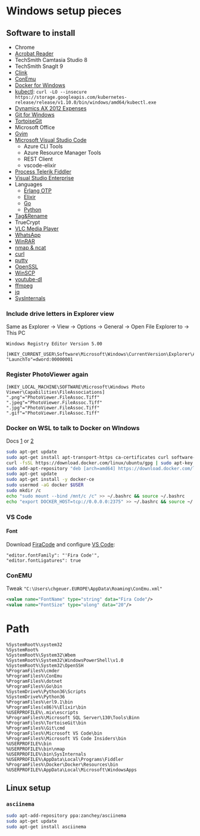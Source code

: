 # Windows setup pieces

## Software to install

- Chrome
- [Acrobat Reader](https://get.adobe.com/de/reader/otherversions/)
- TechSmith Camtasia Studio 8
- TechSmith SnagIt 9
- [Clink](https://mridgers.github.io/clink/)
- [ConEmu](https://conemu.github.io/)
- [Docker for Windows](docs.docker.com/docker-for-windows/install/)
- [kubectl](https://kubernetes.io/docs/tasks/tools/install-kubectl/): `curl -LO --insecure https://storage.googleapis.com/kubernetes-release/release/v1.10.0/bin/windows/amd64/kubectl.exe`
- [Dynamics AX 2012 Expenses](https://www.microsoft.com/store/productId/9WZDNCRFJB81)
- [Git for Windows](https://git-scm.com/download/win)
- [TortoiseGit](https://tortoisegit.org/)
- Microsoft Office
- [Gvim](https://www.vim.org/download.php)
- [Microsoft Visual Studio Code](https://code.visualstudio.com/Download)
  - Azure CLI Tools
  - Azure Resource Manager Tools
  - REST Client
  - vscode-elixir
- [Process Telerik Fiddler](https://www.telerik.com/download/fiddler)
- [Visual Studio Enterprise](https://my.visualstudio.com)
- Languages
  - [Erlang OTP](https://www.erlang.org/downloads)
  - [Elixir](https://elixir-lang.org/install.html#windows)
  - [Go](https://golang.org/dl/)
  - [Python](https://www.python.org/downloads/windows/)
- [Tag&Rename](http://www.softpointer.com/download.htm)
- TrueCrypt
- [VLC Media Player](https://www.videolan.org/vlc/download-windows.html)
- [WhatsApp](https://www.whatsapp.com/download/)
- [WinRAR](https://www.winrar.de/downld.php)
- [nmap & ncat](https://nmap.org/book/inst-windows.html)
- [curl](https://curl.haxx.se/download.html)
- [putty](https://www.chiark.greenend.org.uk/~sgtatham/putty/latest.html)
- [OpenSSL](https://wiki.openssl.org/index.php/Binaries)
- [WinSCP](https://winscp.net/eng/download.php)
- [youtube-dl](https://rg3.github.io/youtube-dl/download.html)
- [ffmpeg](https://ffmpeg.zeranoe.com/builds/)
- [jq](https://stedolan.github.io/jq/)
- [SysInternals](https://download.sysinternals.com/files/SysinternalsSuite.zip)


### Include drive letters in Explorer view

Same as Explorer -> View -> Options -> General -> Open File Explorer to -> This PC

```registry
Windows Registry Editor Version 5.00

[HKEY_CURRENT_USER\Software\Microsoft\Windows\CurrentVersion\Explorer\Advanced]
"LaunchTo"=dword:00000001
```

### Register PhotoViewer again


```registry
[HKEY_LOCAL_MACHINE\SOFTWARE\Microsoft\Windows Photo Viewer\Capabilities\FileAssociations]
".png"="PhotoViewer.FileAssoc.Tiff"
".jpeg"="PhotoViewer.FileAssoc.Tiff"
".jpg"="PhotoViewer.FileAssoc.Tiff"
".gif"="PhotoViewer.FileAssoc.Tiff"
```

### Docker on WSL to talk to Docker on WIndows

Docs [1](https://nickjanetakis.com/blog/setting-up-docker-for-windows-and-wsl-to-work-flawlessly) or [2](https://medium.com/@sebagomez/installing-the-docker-client-on-ubuntus-windows-subsystem-for-linux-612b392a44c4)

```bash
sudo apt-get update
sudo apt-get install apt-transport-https ca-certificates curl software-properties-common
curl -fsSL https://download.docker.com/linux/ubuntu/gpg | sudo apt-key add -
sudo add-apt-repository "deb [arch=amd64] https://download.docker.com/linux/ubuntu $(lsb_release -cs) edge"
sudo apt-get update
sudo apt-get install -y docker-ce
sudo usermod -aG docker $USER
sudo mkdir /c
echo "sudo mount --bind /mnt/c /c" >> ~/.bashrc && source ~/.bashrc
echo "export DOCKER_HOST=tcp://0.0.0.0:2375" >> ~/.bashrc && source ~/.bashrc
```

### VS Code

#### Font

Download [FiraCode](https://github.com/tonsky/FiraCode) and configure [VS Code](https://github.com/tonsky/FiraCode/wiki/VS-Code-Instructions):

```
"editor.fontFamily": "'Fira Code'",
"editor.fontLigatures": true
```

### ConEMU

Tweak `"C:\Users\chgeuer.EUROPE\AppData\Roaming\ConEmu.xml"`

```xml
<value name="FontName" type="string" data="Fira Code"/>
<value name="FontSize" type="ulong" data="20"/>
```

# Path

```text
%SystemRoot%\system32
%SystemRoot%
%SystemRoot%\System32\Wbem
%SystemRoot%\System32\WindowsPowerShell\v1.0
%SystemRoot%\System32\OpenSSH
%ProgramFiles%\cmder
%ProgramFiles%\ConEmu
%ProgramFiles%\dotnet
%ProgramFiles%\Go\bin
%SystemDrive%\Python36\Scripts
%SystemDrive%\Python36
%ProgramFiles%\erl9.1\bin
%ProgramFiles(x86)%\Elixir\bin
%USERPROFILE%\.mix\escripts
%ProgramFiles%\Microsoft SQL Server\130\Tools\Binn
%ProgramFiles%\TortoiseGit\bin
%ProgramFiles%\Git\cmd
%ProgramFiles%\Microsoft VS Code\bin
%ProgramFiles%\Microsoft VS Code Insiders\bin
%USERPROFILE%\bin
%USERPROFILE%\bin\nmap
%USERPROFILE%\bin\SysInternals
%USERPROFILE%\AppData\Local\Programs\Fiddler
%ProgramFiles%\Docker\Docker\Resources\bin
%USERPROFILE%\AppData\Local\Microsoft\WindowsApps
```





## Linux setup

### `asciinema`

```bash
sudo apt-add-repository ppa:zanchey/asciinema
sudo apt-get update
sudo apt-get install asciinema
```
